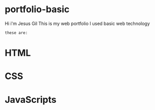  # portfolio-basic
 
 Hi  i'm Jesus Gil This is my web portfolio 
    I used basic web technology

    these are:
# HTML
# CSS
# JavaScripts
